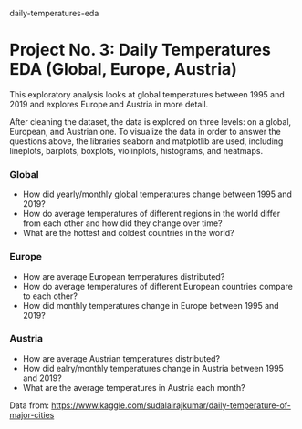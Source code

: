 daily-temperatures-eda
# Project No. 3: Daily Temperatures EDA (Global, Europe, Austria)

This exploratory analysis looks at global temperatures between 1995 and 2019 and explores Europe and Austria in more detail.

After cleaning the dataset, the data is explored on three levels: on a global, European, and Austrian one. To visualize the data in order to answer the questions above, the libraries seaborn and matplotlib are used, including lineplots, barplots, boxplots, violinplots, histograms, and heatmaps.

### Global
- How did yearly/monthly global temperatures change between 1995 and 2019?
- How do average temperatures of different regions in the world differ from each other and how did they change over time?
- What are the hottest and coldest countries in the world?

### Europe
- How are average European temperatures distributed?
- How do average temperatures of different European countries compare to each other?
- How did monthly temperatures change in Europe between 1995 and 2019?

### Austria
- How are average Austrian temperatures distributed?
- How did ealry/monthly temperatures change in Austria between 1995 and 2019?
- What are the average temperatures in Austria each month? 

Data from: https://www.kaggle.com/sudalairajkumar/daily-temperature-of-major-cities
